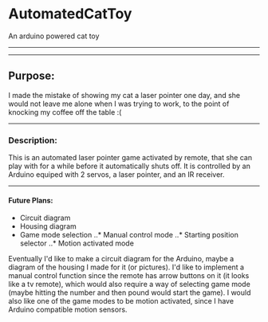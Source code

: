 # AutomatedCatToy
An arduino powered cat toy
***
***

## Purpose:


I made the mistake of showing my cat a laser pointer one day, and she would not leave me alone when I was trying to work, to the point of knocking my coffee off the table :( 

***

### Description:


This is an automated laser pointer game activated by remote, that she can play with for a while before it automatically shuts off. It is controlled by an Arduino equiped with 2 servos, a laser pointer, and an IR receiver. 

***

#### Future Plans:

* Circuit diagram
* Housing diagram
* Game mode selection
..* Manual control mode
..* Starting position selector
..* Motion activated mode

Eventually I'd like to make a circuit diagram for the Arduino, maybe a diagram of the housing I made for it (or pictures). I'd like to implement a manual control function since the remote has arrow buttons on it (it looks like a tv remote), which would also require a way of selecting game mode (maybe hitting the number and then pound would start the game). I would also like one of the game modes to be motion activated, since I have Arduino compatible motion sensors.
